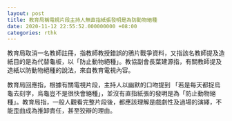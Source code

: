```yaml
---
layout: post
title: 教育局稱電視片段主持人無直指紙張發明是為防動物絕種
date: 2020-11-12 22:55:52.000000000 +08:00
categories: rthk
---
```


教育局取消一名教師註冊，指教師教授錯誤的鴉片戰爭資料，又指該名教師提及造紙目的是為代替龜板，以「防止動物絕種」。教協副會長葉建源指，有關教師提及造紙以防動物絕種的說法，來自教育電視內容。

教育局回應指，根據有關電視片段，主持人以幽默的口吻提到 「若是每天都捉烏龜去刻字，烏龜豈不是很快會絕種」，並沒有直指紙張的發明是為「防止動物絕種」。教育局指，一般人觀看完整片段後，都應該理解是戲劇性及過場的演繹，不能歪曲成為推卸責任，甚至狡辯的理由。
